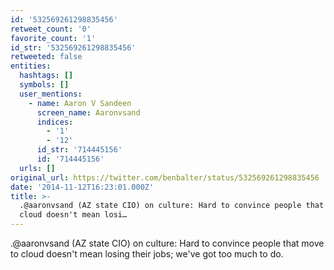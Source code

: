 ```yaml
---
id: '532569261298835456'
retweet_count: '0'
favorite_count: '1'
id_str: '532569261298835456'
retweeted: false
entities:
  hashtags: []
  symbols: []
  user_mentions:
    - name: Aaron V Sandeen
      screen_name: Aaronvsand
      indices:
        - '1'
        - '12'
      id_str: '714445156'
      id: '714445156'
  urls: []
original_url: https://twitter.com/benbalter/status/532569261298835456
date: '2014-11-12T16:23:01.000Z'
title: >-
  .@aaronvsand (AZ state CIO) on culture: Hard to convince people that move to
  cloud doesn't mean losi…
---
```


.@aaronvsand (AZ state CIO) on culture: Hard to convince people that move to cloud doesn't mean losing their jobs; we've got too much to do.